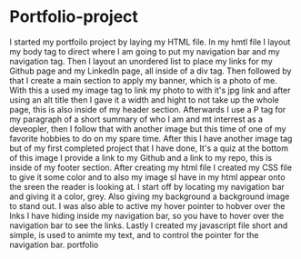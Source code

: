 # Portfolio-project
  I started my portfoilo project by laying my HTML file. In my hmtl file I layout my body tag to direct where I am going to put my navigation bar and my navigation tag. Then I layout an unordered list to place my links for my Github page and my LinkedIn page, all inside of a div tag. Then followed by that I create a main section to apply my banner, which is a photo of me. With this a used my image tag to link my photo to with it's jpg link and after using an alt title then I gave it a width and hight to not take up the whole page, this is also inside of my header section. Afterwards I use a P tag for my paragraph of a short summary of who I am and mt interrest as a deveopler, then I follow that with another image but this time of one of my favorite hobbies to do on my spare time. After this I have another image tag but of my first completed project that I have done, It's a quiz at the bottom of this image I provide a link to my Github and a link to my repo, this is inside of my footer section. After creating my html file I created my CSS file to give it some color and to also my image sI have in my html appear onto the sreen the reader is looking at. I start off by locating my navigation bar and giving it a color, grey. Also giving my background a background image to stand out. I was also able to active my hover pointer to hobver over the lnks I have hiding inside my navigation bar, so you have to hover over the navigation bar to see the links. Lastly I created my javascript file short and simple, is used to animte my text, and to control the pointer for the navigation bar. 
portfolio
